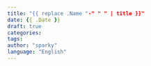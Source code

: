 ```yaml
---
title: "{{ replace .Name "-" " " | title }}"
date: {{ .Date }}
draft: true
categories: 
tags: 
author: "sparky"
language: "English"
---
```


